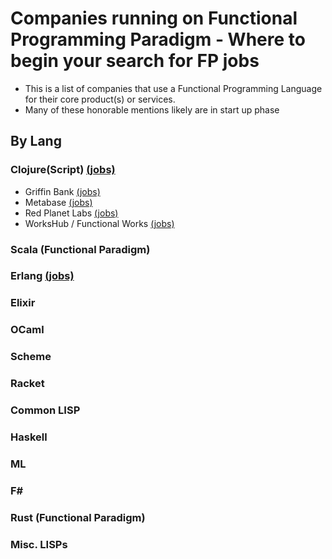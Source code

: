 # Companies running on Functional Programming Paradigm - Where to begin your search for FP jobs
- This is a list of companies that use a Functional Programming Language for their core product(s) or services.  
- Many of these honorable mentions likely are in start up phase

## By Lang

### Clojure(Script) [(jobs)](https://clojuredocs.org/jobs) 
- Griffin Bank [(jobs)](https://griffin.sh/jobs)
- Metabase [(jobs)](https://www.metabase.com/jobs/)
- Red Planet Labs [(jobs)](https://redplanetlabs.com/)
- WorksHub / Functional Works [(jobs)](https://hire.withgoogle.com/public/jobs/functionalworkscom)


### Scala (Functional Paradigm)

### Erlang [(jobs)](https://angel.co/erlang/jobs) 

### Elixir

### OCaml

### Scheme

### Racket

### Common LISP

### Haskell

### ML

### F#

### Rust (Functional Paradigm)

### Misc. LISPs

